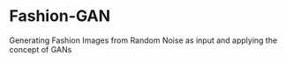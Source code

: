 # Fashion-GAN

Generating Fashion Images from Random Noise as input and applying the concept of GANs
